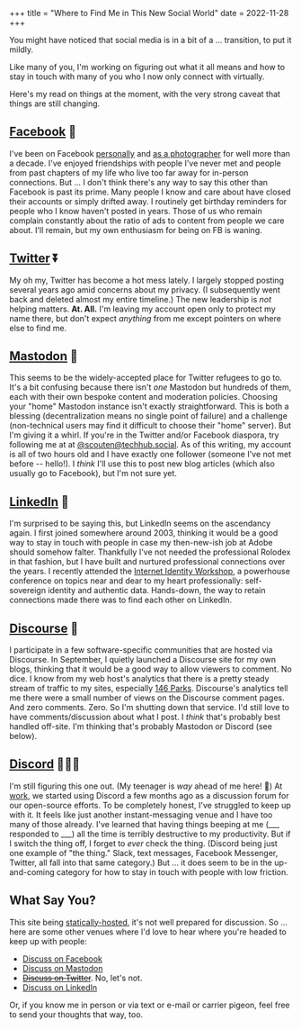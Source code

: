 +++
title = "Where to Find Me in This New Social World"
date = 2022-11-28
+++

You might have noticed that social media is in a bit of a ... transition, to put it mildly.

<!-- more -->

Like many of you, I'm working on figuring out what it all means and how to stay in touch with many of you who I now only connect with virtually.

Here's my read on things at the moment, with the very strong caveat that things are still changing.

## [Facebook](https://www.facebook.com/eric.scouten) 🔽

I've been on Facebook [personally](https://www.facebook.com/eric.scouten) and [as a photographer](https://www.facebook.com/eric.scouten.photo/) for well more than a decade. I've enjoyed friendships with people I've never met and people from past chapters of my life who live too far away for in-person connections. But ... I don't think there's any way to say this other than Facebook is past its prime. Many people I know and care about have closed their accounts or simply drifted away. I routinely get birthday reminders for people who I know haven't posted in years. Those of us who remain complain constantly about the ratio of ads to content from people we care about. I'll remain, but my own enthusiasm for being on FB is waning.

## [Twitter](https://twitter.com/scouten) ⏬

My oh my, Twitter has become a hot mess lately. I largely stopped posting several years ago amid concerns about my privacy. (I subsequently went back and deleted almost my entire timeline.) The new leadership is _not_ helping matters. **At. All.** I'm leaving my account open only to protect my name there, but don't expect _anything_ from me except pointers on where else to find me.

## [Mastodon](https://techhub.social/@scouten) 🔼

This seems to be the widely-accepted place for Twitter refugees to go to. It's a bit confusing because there isn't _one_ Mastodon but hundreds of them, each with their own bespoke content and moderation policies. Choosing your "home" Mastodon instance isn't exactly straightforward. This is both a blessing (decentralization means no single point of failure) and a challenge (non-technical users may find it difficult to choose their "home" server). But I'm giving it a whirl. If you're in the Twitter and/or Facebook diaspora, try following me at at <a rel="me" href="https://techhub.social/@scouten">@scouten@techhub.social</a>. As of this writing, my account is all of two hours old and I have exactly one follower (someone I've not met before -- hello!). I _think_ I'll use this to post new blog articles (which also usually go to Facebook), but I'm not sure yet.

## [LinkedIn](https://www.linkedin.com/in/ericscouten) 🔼

I'm surprised to be saying this, but LinkedIn seems on the ascendancy again. I first joined somewhere around 2003, thinking it would be a good way to stay in touch with people in case my then-new-ish job at Adobe should somehow falter. Thankfully I've not needed the professional Rolodex in that fashion, but I have built and nurtured professional connections over the years. I recently attended the [Internet Identity Workshop](https://internetidentityworkshop.com), a powerhouse conference on topics near and dear to my heart professionally: self-sovereign identity and authentic data. Hands-down, the way to retain connections made there was to find each other on LinkedIn.

## [Discourse](https://www.discourse.org) 🔽

I participate in a few software-specific communities that are hosted via Discourse. In September, I quietly launched a Discourse site for my own blogs, thinking that it would be a good way to allow viewers to comment. No dice. I know from my web host's analytics that there is a pretty steady stream of traffic to my sites, especially [146 Parks](https://146parks.blog). Discourse's analytics tell me there were a small number of views on the Discourse comment pages. And zero comments. Zero. So I'm shutting down that service. I'd still love to have comments/discussion about what I post. I _think_ that's probably best handled off-site. I'm thinking that's probably Mastodon or Discord (see below).

## [Discord](https://discord.com) 🤷🏻‍♂️

I'm still figuring this one out. (My teenager is _way_ ahead of me here! 🤣) At [work](https://contentauthenticity.org), we started using Discord a few months ago as a discussion forum for our open-source efforts. To be completely honest, I've struggled to keep up with it. It feels like just another instant-messaging venue and I have too many of those already. I've learned that having things beeping at me (___ responded to ___) all the time is terribly destructive to my productivity. But if I switch the thing off, I forget to _ever_ check the thing. (Discord being just one example of "the thing." Slack, text messages, Facebook Messenger, Twitter, all fall into that same category.) But ... it does seem to be in the up-and-coming category for how to stay in touch with people with low friction.

## What Say You?

This site being [statically-hosted](https://getzola.org), it's not well prepared for discussion. So ... here are some other venues where I'd love to hear where you're headed to keep up with people:

* [Discuss on Facebook](https://www.facebook.com/eric.scouten/posts/pfbid025fngvfBGfaU3u3DE7iT1f9E4sXSGofQEEnD2MLe3UACSU1jUrB7EwGMjiKndBhPql)
* [Discuss on Mastodon](https://techhub.social/@scouten/109423015226262970)
* ~~[Discuss on Twitter](https://twitter.com/scouten/status/1597308147735359489)~~. No, let's not.
* [Discuss on LinkedIn](https://www.linkedin.com/posts/ericscouten_where-to-find-me-in-this-new-social-world-activity-7003090384000094208-sm_b)

Or, if you know me in person or via text or e-mail or carrier pigeon, feel free to send your thoughts that way, too.

